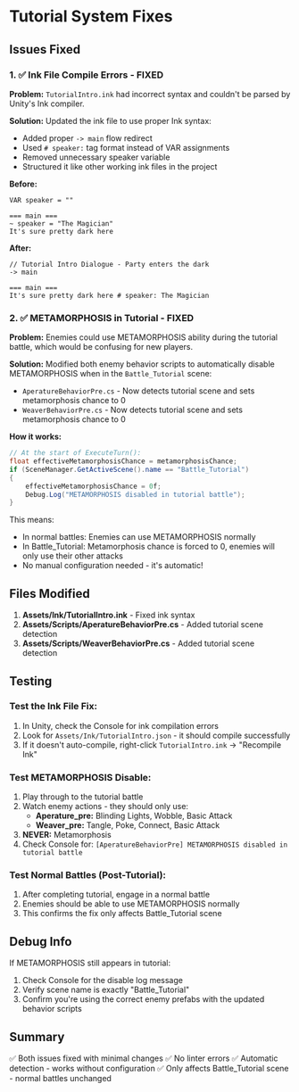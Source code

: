 # Tutorial System Fixes

## Issues Fixed

### 1. ✅ Ink File Compile Errors - FIXED

**Problem:** `TutorialIntro.ink` had incorrect syntax and couldn't be parsed by Unity's Ink compiler.

**Solution:** Updated the ink file to use proper Ink syntax:
- Added proper `-> main` flow redirect
- Used `# speaker:` tag format instead of VAR assignments
- Removed unnecessary speaker variable
- Structured it like other working ink files in the project

**Before:**
```ink
VAR speaker = ""

=== main ===
~ speaker = "The Magician"
It's sure pretty dark here
```

**After:**
```ink
// Tutorial Intro Dialogue - Party enters the dark
-> main

=== main ===
It's sure pretty dark here # speaker: The Magician
```

### 2. ✅ METAMORPHOSIS in Tutorial - FIXED

**Problem:** Enemies could use METAMORPHOSIS ability during the tutorial battle, which would be confusing for new players.

**Solution:** Modified both enemy behavior scripts to automatically disable METAMORPHOSIS when in the `Battle_Tutorial` scene:
- `AperatureBehaviorPre.cs` - Now detects tutorial scene and sets metamorphosis chance to 0
- `WeaverBehaviorPre.cs` - Now detects tutorial scene and sets metamorphosis chance to 0

**How it works:**
```csharp
// At the start of ExecuteTurn():
float effectiveMetamorphosisChance = metamorphosisChance;
if (SceneManager.GetActiveScene().name == "Battle_Tutorial")
{
    effectiveMetamorphosisChance = 0f;
    Debug.Log("METAMORPHOSIS disabled in tutorial battle");
}
```

This means:
- In normal battles: Enemies can use METAMORPHOSIS normally
- In Battle_Tutorial: Metamorphosis chance is forced to 0, enemies will only use their other attacks
- No manual configuration needed - it's automatic!

## Files Modified

1. **Assets/Ink/TutorialIntro.ink** - Fixed ink syntax
2. **Assets/Scripts/AperatureBehaviorPre.cs** - Added tutorial scene detection
3. **Assets/Scripts/WeaverBehaviorPre.cs** - Added tutorial scene detection

## Testing

### Test the Ink File Fix:
1. In Unity, check the Console for ink compilation errors
2. Look for `Assets/Ink/TutorialIntro.json` - it should compile successfully
3. If it doesn't auto-compile, right-click `TutorialIntro.ink` → "Recompile Ink"

### Test METAMORPHOSIS Disable:
1. Play through to the tutorial battle
2. Watch enemy actions - they should only use:
   - **Aperature_pre:** Blinding Lights, Wobble, Basic Attack
   - **Weaver_pre:** Tangle, Poke, Connect, Basic Attack
3. **NEVER:** Metamorphosis
4. Check Console for: `[AperatureBehaviorPre] METAMORPHOSIS disabled in tutorial battle`

### Test Normal Battles (Post-Tutorial):
1. After completing tutorial, engage in a normal battle
2. Enemies should be able to use METAMORPHOSIS normally
3. This confirms the fix only affects Battle_Tutorial scene

## Debug Info

If METAMORPHOSIS still appears in tutorial:
1. Check Console for the disable log message
2. Verify scene name is exactly "Battle_Tutorial"
3. Confirm you're using the correct enemy prefabs with the updated behavior scripts

## Summary

✅ Both issues fixed with minimal changes
✅ No linter errors
✅ Automatic detection - works without configuration
✅ Only affects Battle_Tutorial scene - normal battles unchanged

